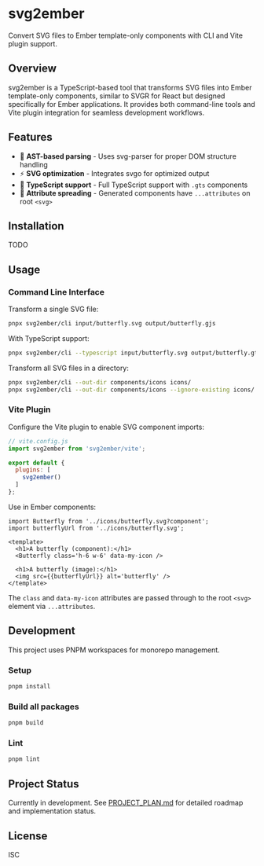 # svg2ember

Convert SVG files to Ember template-only components with CLI and Vite plugin support.

## Overview

svg2ember is a TypeScript-based tool that transforms SVG files into Ember template-only components, similar to SVGR for React but designed specifically for Ember applications. It provides both command-line tools and Vite plugin integration for seamless development workflows.

## Features

- 🎯 **AST-based parsing** - Uses svg-parser for proper DOM structure handling
- ⚡ **SVG optimization** - Integrates svgo for optimized output  
- 🔧 **TypeScript support** - Full TypeScript support with `.gts` components
- 🎨 **Attribute spreading** - Generated components have `...attributes` on root `<svg>`

## Installation

TODO

## Usage

### Command Line Interface

Transform a single SVG file:
```bash
pnpx svg2ember/cli input/butterfly.svg output/butterfly.gjs
```

With TypeScript support:
```bash
pnpx svg2ember/cli --typescript input/butterfly.svg output/butterfly.gts
```

Transform all SVG files in a directory:
```bash
pnpx svg2ember/cli --out-dir components/icons icons/
pnpx svg2ember/cli --out-dir components/icons --ignore-existing icons/
```

### Vite Plugin

Configure the Vite plugin to enable SVG component imports:

```js
// vite.config.js
import svg2ember from 'svg2ember/vite';

export default {
  plugins: [
    svg2ember()
  ]
};
```

Use in Ember components:
```gts
import Butterfly from '../icons/butterfly.svg?component';
import butterflyUrl from '../icons/butterfly.svg';

<template>
  <h1>A butterfly (component):</h1>
  <Butterfly class='h-6 w-6' data-my-icon />
  
  <h1>A butterfly (image):</h1>
  <img src={{butterflyUrl}} alt='butterfly' />
</template>
```

The `class` and `data-my-icon` attributes are passed through to the root `<svg>` element via `...attributes`.

## Development

This project uses PNPM workspaces for monorepo management.

### Setup
```bash
pnpm install
```

### Build all packages
```bash
pnpm build
```

### Lint
```bash
pnpm lint
```

## Project Status

Currently in development. See [PROJECT_PLAN.md](./PROJECT_PLAN.md) for detailed roadmap and implementation status.

## License

ISC
